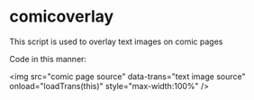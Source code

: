 # comicoverlay
This script is used to overlay text images on comic pages

Code in this manner:

&lt;img src="comic page source"
		 data-trans="text image source"
		 onload="loadTrans(this)"
     style="max-width:100%" /&gt;
